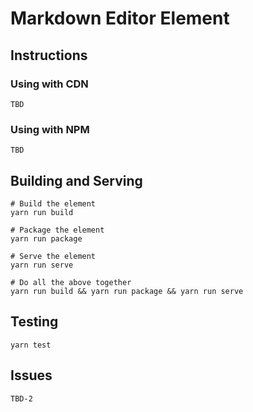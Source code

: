 # Markdown Editor Element

## Instructions

### Using with CDN

```
TBD
```

### Using with NPM

```
TBD
```

## Building and Serving

```
# Build the element
yarn run build

# Package the element 
yarn run package

# Serve the element
yarn run serve

# Do all the above together
yarn run build && yarn run package && yarn run serve
```

## Testing

```
yarn test
```

## Issues
```
TBD-2
```
